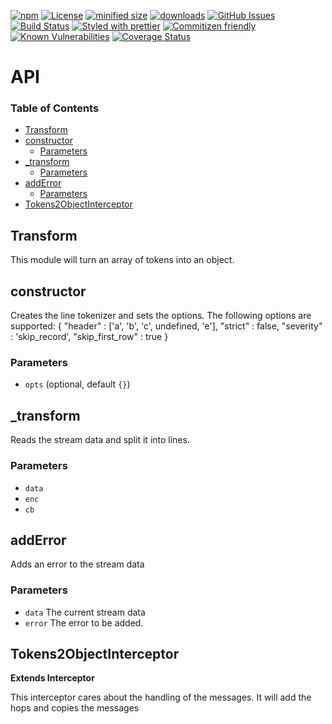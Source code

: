 [![npm](https://img.shields.io/npm/v/@kronos-integration/interceptor-line-tokens2obj.svg)](https://www.npmjs.com/package/@kronos-integration/interceptor-line-tokens2obj)
[![License](https://img.shields.io/badge/License-BSD%203--Clause-blue.svg)](https://opensource.org/licenses/BSD-3-Clause)
[![minified size](https://badgen.net/bundlephobia/min/@kronos-integration/interceptor-line-tokens2obj)](https://bundlephobia.com/result?p=@kronos-integration/interceptor-line-tokens2obj)
[![downloads](http://img.shields.io/npm/dm/@kronos-integration/interceptor-line-tokens2obj.svg?style=flat-square)](https://npmjs.org/package/@kronos-integration/interceptor-line-tokens2obj)
[![GitHub Issues](https://img.shields.io/github/issues/interceptor-line-tokens2obj/interceptor-line-tokens2obj.svg?style=flat-square)](https://github.com/interceptor-line-tokens2obj/interceptor-line-tokens2obj/issues)
[![Build Status](https://img.shields.io/endpoint.svg?url=https%3A%2F%2Factions-badge.atrox.dev%2Finterceptor-line-tokens2obj%2Finterceptor-line-tokens2obj%2Fbadge\&style=flat)](https://actions-badge.atrox.dev/interceptor-line-tokens2obj/interceptor-line-tokens2obj/goto)
[![Styled with prettier](https://img.shields.io/badge/styled_with-prettier-ff69b4.svg)](https://github.com/prettier/prettier)
[![Commitizen friendly](https://img.shields.io/badge/commitizen-friendly-brightgreen.svg)](http://commitizen.github.io/cz-cli/)
[![Known Vulnerabilities](https://snyk.io/test/github/interceptor-line-tokens2obj/interceptor-line-tokens2obj/badge.svg)](https://snyk.io/test/github/interceptor-line-tokens2obj/interceptor-line-tokens2obj)
[![Coverage Status](https://coveralls.io/repos/interceptor-line-tokens2obj/interceptor-line-tokens2obj/badge.svg)](https://coveralls.io/github/interceptor-line-tokens2obj/interceptor-line-tokens2obj)

# API

<!-- Generated by documentation.js. Update this documentation by updating the source code. -->

### Table of Contents

*   [Transform](#transform)
*   [constructor](#constructor)
    *   [Parameters](#parameters)
*   [\_transform](#\_transform)
    *   [Parameters](#parameters-1)
*   [addError](#adderror)
    *   [Parameters](#parameters-2)
*   [Tokens2ObjectInterceptor](#tokens2objectinterceptor)

## Transform

This module will turn an array of tokens into an object.

## constructor

Creates the line tokenizer and sets the options.
The following options are supported:
{
"header" : \['a', 'b', 'c', undefined, 'e'],
"strict" : false,
"severity" : 'skip_record',
"skip_first_row" : true
}

### Parameters

*   `opts`   (optional, default `{}`)

## \_transform

Reads the stream data and split it into lines.

### Parameters

*   `data`  
*   `enc`  
*   `cb`  

## addError

Adds an error to the stream data

### Parameters

*   `data`  The current stream data
*   `error`  The error to be added.

## Tokens2ObjectInterceptor

**Extends Interceptor**

This interceptor cares about the handling of the messages.
It will add the hops and copies the messages
